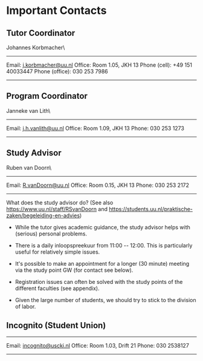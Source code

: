 # Important Contacts

## Tutor Coordinator

Johannes Korbmacher\

  ----------------- ----------------------
  Email:            <j.korbmacher@uu.nl>
  Office:           Room 1.05, JKH 13
  Phone (cell):     +49 151 40033447
  Phone (office):   030 253 7986
  ----------------- ----------------------

## Program Coordinator

Janneke van Lith\

  --------- ---------------------
  Email:    <j.h.vanlith@uu.nl>
  Office:   Room 1.09, JKH 13
  Phone:    030 253 1273
  --------- ---------------------

## Study Advisor

Ruben van Doorn\

  --------- --------------------
  Email:    <R.vanDoorn@uu.nl>
  Office:   Room 0.15, JKH 13
  Phone:    030 253 2172
  --------- --------------------

What does the study advisor do? (See also
<https://www.uu.nl/staff/RSvanDoorn> and
<https://students.uu.nl/praktische-zaken/begeleiding-en-advies>)

-   While the tutor gives academic guidance, the study advisor helps
    with (serious) personal problems.

-   There is a daily inloopspreekuur from 11:00 -- 12:00. This is
    particularly useful for relatively simple issues.

-   It's possible to make an appointment for a longer (30 minute)
    meeting via the study point GW (for contact see below).

-   Registration issues can often be solved with the study points of the
    different faculties (see appendix).

-   Given the large number of students, we should try to stick to the
    division of labor.

## Incognito (Student Union)

  --------- ----------------------
  Email:    <incognito@uscki.nl>
  Office:   Room 1.03, Drift 21
  Phone:    030 2538127
  --------- ----------------------
